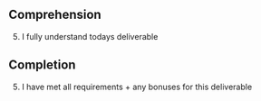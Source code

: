## Comprehension

5. I fully understand todays deliverable

## Completion

5. I have met all requirements + any bonuses for this deliverable
